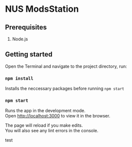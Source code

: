 # NUS ModsStation

## Prerequisites

1. Node.js

## Getting started

Open the Terminal and navigate to the project directory, run:

### `npm install`

Installs the neccessary packages before running `npm start`

### `npm start`

Runs the app in the development mode.<br />
Open [http://localhost:3000](http://localhost:3000) to view it in the browser.

The page will reload if you make edits.<br />
You will also see any lint errors in the console.

test
